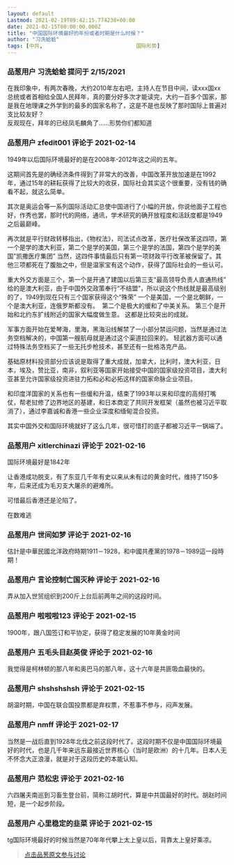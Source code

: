 ```yaml
---
layout: default
Lastmod: 2021-02-19T09:42:15.774238+00:00
date: 2021-02-15T00:00:00.000Z
title: "中国国际环境最好的年份或者时期是什么时候？"
author: "习洗蛤蛤"
tags: [中共,								国际形势]
---
```



### 品葱用户 **习洗蛤蛤** 提问于 2/15/2021
    
在我印象中，有两次春晚，大约2010年左右吧，主持人在节目中间，读xxx国xx总统或者首相给全国人民拜年，真的要分好多次才能读完，大约一百多个国家，那是我在地理课之外学到的最多的国家名称了，这是不是也反映了那时国际上普遍对支比较友好？  
反观现在，拜年的已经凤毛麟角了……形势你们都知道
    
                

### 品葱用户 **zfedit001** 评论于 2021-02-14
        
1949年以后国际环境最好的是在2008年-2012年这之间的五年。  
  
这期间首先是的确经济条件得到了非常大的改善，中国改革开放加速是在1992年，通过15年的耕耘获得了比较大的收获，国际社会其实这个很重要，没有钱的确看不起，就这么简单。  
  
其次是奥运会等一系列国际活动汇总使中国进行了小幅的开放，你说他面子工程也好，作秀也罢，那时代的网络，通讯，学术研究的确开放程度和活跃度都是1949之后最巅峰。  
  
再次就是平行财政转移指出，《物权法》，司法试点改革，医疗社保改革这四项，第一个是学的澳大利亚，第二个是学的美国，第三个是学的法国，第四个是学的美国”凯撒医疗集团” 当然，这四件事情最后只有第一项财政平行改革被保留了。其他三项都死在了腹胎之中，但是温家宝有这个动作，获得了国际社会的一些认可。  
  
重大外交方面是三个，第一个是开通了建国以后第三支“最高领导负责人直通热线” 给的是澳大利亚，由于中国外交政策奉行“不结盟”，所以说这个热线就是最高级别的了，1949到现在只有三个国家获得这个“殊荣” 一个是美国，一个是北朝鲜，一个是澳大利亚，连俄罗斯都没有。  第二个是极大的缓和了中美关系。 第三个是开始和北约东扩线附近的国家大幅度做生意。 这都是比较突出的成就。  
  
军事方面开始在爱琴海，里海，黑海沿线解禁了一小部分禁运问题，当然是通过法务空档解决的，中国第一艘航母就是通过这个渠道拉回来的。 轻武器方面可以通过特殊法务空档买了一些无托步枪技术，甚至还有一批格洛克产品。  
  
基础原材料投资部分应该说是取得了重大成就，加拿大，比利时，澳大利亚，日本，埃及，赞比亚，南非，叙利亚等国家开始接受中国的国家级投资项目，澳大利亚甚至允许国家级投资进驻力拓和必和必拓这样的国家命脉企业项目。  
  
和印度洋国家的关系也有一些缓和升温，结束了1993年以来和印度的高频打嘴仗，帮老挝修了边界地区的基建，和日本商定了共同开发框架（虽然也被习近平取消了），通过李嘉诚和香港一些企业深度和缅甸混合投资。  
  
其实中国外交和国际环境就好了这么几年，很可惜打的底子都被习近平一锅端了。
        
                

### 品葱用户 **xitlerchinazi** 评论于 2021-02-16
        
国际环境最好是1842年  
  
让香港成功脱支，有了东亚几千年有史以来从未有过的黄金时代，维持了150多年，后来还成为毛刃支大屠杀的避难所。  
  
可惜最后香港还是沦陷了。  
  
在数难逃
        
                

### 品葱用户 **世间如梦** 评论于 2021-02-16
        
估計是中華民國北洋政府時期1911－1928，和中國共產黨的1978－1989這一段時期！
        
                

### 品葱用户 **言论控制亡国灭种** 评论于 2021-02-16
        
弄从加入世贸组织到200斤上台后前两年之间的这段时间。
        
                

### 品葱用户 **啦啦啦123** 评论于 2021-02-15
        
1900年，跟八国签订和平协定，获得了稳定发展的10年黄金时间
        
                

### 品葱用户 **五毛头目赵英俊** 评论于 2021-02-16
        
我觉得是柯林顿的那八年和奥巴马的那八年，这十六年是共匪吸血最快的。
        
                

### 品葱用户 **shshshshsh** 评论于 2021-02-15
        
胡温时期，中国在联合国投票都是弃权票，不惹事不参与，闷声发展。
        
                

### 品葱用户 **nmff** 评论于 2021-02-17
        
当然是一战后直到1928年北伐之前这段时代了。这段时期不仅是中国国际环境最好的时代，也是几千年来远东最接近世界核心（当时是欧洲）的十几年。日本人无不怀念大正浪漫，就是对于这段历史的本能认知。
        
                

### 品葱用户 **范松忠** 评论于 2021-02-16
        
六四屠夫南巡到习畜生登台前，简称江胡时代，算是中共国最好的时代。胡赵时间短，是一个起步阶段。
        
                

### 品葱用户 **心里稳定的韭菜** 评论于 2021-02-15
        
tg国际环境最好的时候当然是70年年代攀上太上皇以后，背靠太上皇好乘凉。
        
                





> [点击品葱原文参与讨论](https://pincong.rocks/question/36381)

